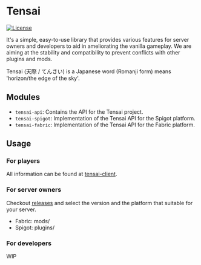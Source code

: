 # Tensai
[![License](https://img.shields.io/badge/License-MIT-green.svg)](LICENSE)

It's a simple, easy-to-use library that provides various features for server owners and developers to aid in ameliorating the vanilla gameplay. We are aiming at the stability and compatibility to prevent conflicts with other plugins and mods.

Tensai (天際 / てんさい) is a Japanese word (Romanji form) means 'horizon/the edge of the sky'.

## Modules
- `tensai-api`: Contains the API for the Tensai project.
- `tensai-spigot`: Implementation of the Tensai API for the Spigot platform.
- `tensai-fabric`: Implementation of the Tensai API for the Fabric platform.

## Usage
### For players
All information can be found at [tensai-client](https://github.com/phomc/tensai-client).

### For server owners
Checkout [releases](https://github.com/phomc/tensai/releases) and select the version and the platform that suitable for your server. 
- Fabric: mods/
- Spigot: plugins/

### For developers
WIP
